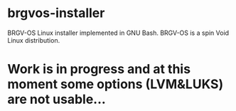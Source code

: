 # brgvos-installer
BRGV-OS Linux installer implemented in GNU Bash. BRGV-OS is a spin Void Linux distribution.

# Work is in progress and at this moment some options (LVM&LUKS) are not usable...